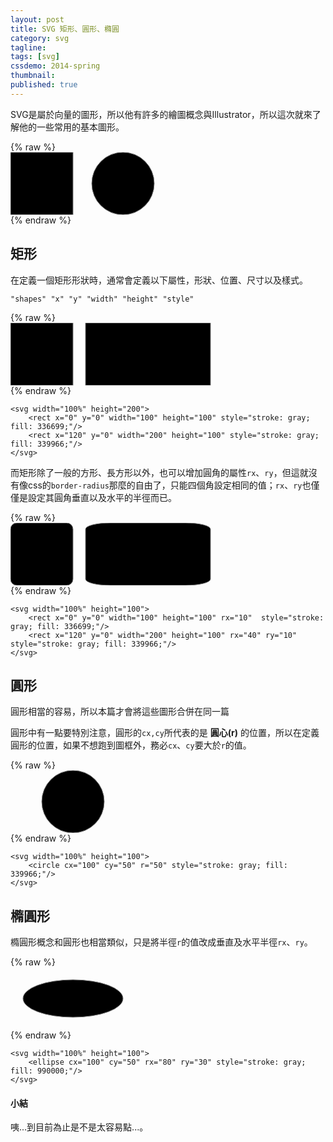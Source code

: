 ```yaml
---
layout: post
title: SVG 矩形、圓形、橢圓
category: svg
tagline:
tags: [svg]
cssdemo: 2014-spring
thumbnail:
published: true
---
```


SVG是屬於向量的圖形，所以他有許多的繪圖概念與Illustrator，所以這次就來了解他的一些常用的基本圖形。

{% raw %}
<svg width="100%" height="100">
	<rect x="0" y="0" width="100" height="100" style="stroke: gray; fill: 336699;"/>
		<circle cx="180" cy="50" r="50" style="stroke: gray; fill: 339966;"/>
</svg>
{% endraw %}


<!-- more -->

## 矩形

在定義一個矩形形狀時，通常會定義以下屬性，形狀、位置、尺寸以及樣式。

	"shapes" "x" "y" "width" "height" "style"

{% raw %}
<svg width="100%" height="100">
	<rect x="0" y="0" width="100" height="100" style="stroke: gray; fill: 336699;"/>
	<rect x="120" y="0" width="200" height="100" style="stroke: gray; fill: 339966;"/>
</svg>
{% endraw %}

	<svg width="100%" height="200">
		<rect x="0" y="0" width="100" height="100" style="stroke: gray; fill: 336699;"/>
		<rect x="120" y="0" width="200" height="100" style="stroke: gray; fill: 339966;"/>
	</svg>

而矩形除了一般的方形、長方形以外，也可以增加圓角的屬性`rx`、`ry`，但這就沒有像css的`border-radius`那麼的自由了，只能四個角設定相同的值；`rx`、`ry`也僅僅是設定其圓角垂直以及水平的半徑而已。

{% raw %}
<svg width="100%" height="100">
	<rect x="0" y="0" width="100" height="100" rx="10"  style="stroke: gray; fill: 336699;"/>
	<rect x="120" y="0" width="200" height="100" rx="40" ry="10" style="stroke: gray; fill: 339966;"/>
</svg>
{% endraw %}

	<svg width="100%" height="100">
		<rect x="0" y="0" width="100" height="100" rx="10"  style="stroke: gray; fill: 336699;"/>
		<rect x="120" y="0" width="200" height="100" rx="40" ry="10" style="stroke: gray; fill: 339966;"/>
	</svg>

## 圓形

圓形相當的容易，所以本篇才會將這些圖形合併在同一篇

圓形中有一點要特別注意，圓形的`cx,cy`所代表的是 **圓心(r)** 的位置，所以在定義圓形的位置，如果不想跑到圖框外，務必`cx`、`cy`要大於`r`的值。

{% raw %}
<svg width="100%" height="100">
	<circle cx="100" cy="50" r="50" style="stroke: gray; fill: 339966;"/>
</svg>
{% endraw %}

	<svg width="100%" height="100">
		<circle cx="100" cy="50" r="50" style="stroke: gray; fill: 339966;"/>
	</svg>

## 橢圓形

橢圓形概念和圓形也相當類似，只是將半徑`r`的值改成垂直及水平半徑`rx`、`ry`。

{% raw %}
<svg width="100%" height="100">
	<ellipse cx="100" cy="50" rx="80" ry="30" style="stroke: gray; fill: 990000;"/>
</svg>
{% endraw %}

	<svg width="100%" height="100">
		<ellipse cx="100" cy="50" rx="80" ry="30" style="stroke: gray; fill: 990000;"/>
	</svg>

#### 小結

咦...到目前為止是不是太容易點...。
